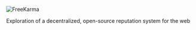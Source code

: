 ![FreeKarma](http://i.imgur.com/eDHvGu4.png)

Exploration of a decentralized, open-source reputation system for the web

